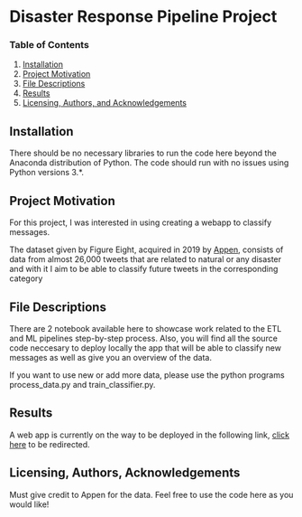 # Disaster Response Pipeline Project

### Table of Contents

1. [Installation](#installation)
2. [Project Motivation](#motivation)
3. [File Descriptions](#files)
4. [Results](#results)
5. [Licensing, Authors, and Acknowledgements](#licensing)

## Installation <a name="installation"></a>

There should be no necessary libraries to run the code here beyond the Anaconda distribution of Python. The code should run with no issues using Python versions 3.\*.

## Project Motivation<a name="motivation"></a>

For this project, I was interested in using creating a webapp to classify messages.

The dataset given by Figure Eight, acquired in 2019 by [Appen](https://appen.com/), consists of data from almost 26,000 tweets that are related to natural or any disaster and with it I aim to be able to classify future tweets in the corresponding category

## File Descriptions <a name="files"></a>

There are 2 notebook available here to showcase work related to the ETL and ML pipelines step-by-step process. Also, you will find all the source code neccesary to deploy locally the app that will be able to classify new messages as well as give you an overview of the data.

If you want to use new or add more data, please use the python programs process_data.py and train_classifier.py.

## Results<a name="results"></a>

A web app is currently on the way to be deployed in the following link, [click here](https://my-disaster-message-classifier.herokuapp.com/) to be redirected.

## Licensing, Authors, Acknowledgements<a name="licensing"></a>

Must give credit to Appen for the data. Feel free to use the code here as you would like!
